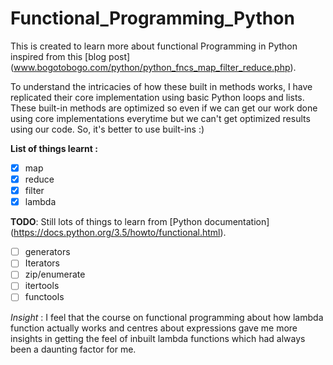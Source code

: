# Functional_Programming_Python
This is created to learn more about functional Programming in Python inspired from 
this [blog post] (www.bogotobogo.com/python/python_fncs_map_filter_reduce.php).

To understand the intricacies of how these built in methods works, I have replicated their core implementation
using basic Python loops and lists. These built-in methods are optimized so even if we can get our work done using
core implementations everytime but we can't get optimized results using our code. So, it's better to use built-ins :)

**List of things learnt :**
- [x] map
- [x] reduce
- [x] filter
- [x] lambda

**TODO**:
Still lots of things to learn from [Python documentation] (https://docs.python.org/3.5/howto/functional.html).
- [ ] generators
- [ ] Iterators
- [ ] zip/enumerate
- [ ] itertools
- [ ] functools

*Insight* : I feel that the course on functional programming about how lambda function actually works and centres about expressions gave me more insights in getting the feel of inbuilt lambda functions which had always been a daunting factor for me.

